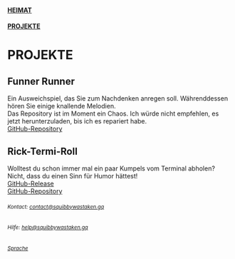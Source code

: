 #### [HEIMAT](https://squibbywastaken.gq/de/index.html)
#### [PROJEKTE](https://squibbywastaken.gq/de/projekt.html)
# PROJEKTE
## Funner Runner
Ein Ausweichspiel, das Sie zum Nachdenken anregen soll. Währenddessen hören Sie einige knallende Melodien. \
Das Repository ist im Moment ein Chaos. Ich würde nicht empfehlen, es jetzt herunterzuladen, bis ich es repariert habe. \
[GitHub-Repository](https://github.com/squibbywastaken/Funner-Runner)
## Rick-Termi-Roll
Wolltest du schon immer mal ein paar Kumpels vom Terminal abholen? Nicht, dass du einen Sinn für Humor hättest! \
[GitHub-Release](https://github.com/squibbywastaken/rick-termi-roll/releases/tag/no) \
[GitHub-Repository](https://github.com/squibbywastaken/rick-termi-roll) 
###### <sub>Kontact: contact@squibbywastaken.gq</sub>
###### <sub>Hilfe: help@squibbywastaken.gq</sub>
###### <sub>[Sprache](https://squibbywastaken.gq/de/sprache.html)